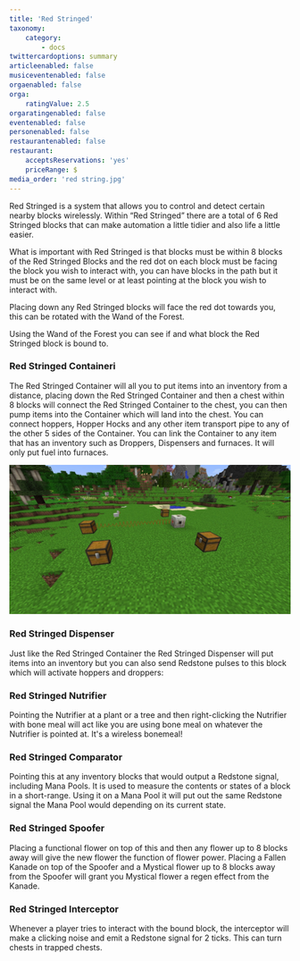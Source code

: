 ```yaml
---
title: 'Red Stringed'
taxonomy:
    category:
        - docs
twittercardoptions: summary
articleenabled: false
musiceventenabled: false
orgaenabled: false
orga:
    ratingValue: 2.5
orgaratingenabled: false
eventenabled: false
personenabled: false
restaurantenabled: false
restaurant:
    acceptsReservations: 'yes'
    priceRange: $
media_order: 'red string.jpg'
---
```


Red Stringed is a system that allows you to control and detect certain nearby blocks wirelessly. Within “Red Stringed” there are a total of 6 Red Stringed blocks that can make automation a little tidier and also life a little easier.

What is important with Red Stringed is that blocks must be within 8 blocks of the Red Stringed Blocks and the red dot on each block must be facing the block you wish to interact with, you can have blocks in the path but it must be on the same level or at least pointing at the block you wish to interact with.

Placing down any Red Stringed blocks will face the red dot towards you, this can be rotated with the Wand of the Forest.

Using the Wand of the Forest you can see if and what block the Red Stringed block is bound to.

### Red Stringed Containeri
The Red Stringed Container will all you to put items into an inventory from a distance, placing down the Red Stringed Container and then a chest within 8 blocks will connect the Red Stringed Container to the chest, you can then pump items into the Container which will land into the chest. You can connect hoppers, Hopper Hocks and any other item transport pipe to any of the other 5 sides of the Container. You can link the Container to any item that has an inventory such as Droppers, Dispensers and furnaces. It will only put fuel into furnaces.

![](red%20string.jpg)

### Red Stringed Dispenser
Just like the Red Stringed Container the Red Stringed Dispenser will put items into an inventory but you can also send Redstone pulses to this block which will activate hoppers and droppers:

### Red Stringed Nutrifier
Pointing the Nutrifier at a plant or a tree and then right-clicking the Nutrifier with bone meal will act like you are using bone meal on whatever the Nutrifier is pointed at. It's a wireless bonemeal!

### Red Stringed Comparator
Pointing this at any inventory blocks that would output a Redstone signal, including Mana Pools. It is used to measure the contents or states of a block in a short-range. Using it on a Mana Pool it will put out the same Redstone signal the Mana Pool would depending on its current state.

### Red Stringed Spoofer
Placing a functional flower on top of this and then any flower up to 8 blocks away will give the new flower the function of flower power. Placing a Fallen Kanade on top of the Spoofer and a Mystical flower up to 8 blocks away from the Spoofer will grant you Mystical flower a regen effect from the Kanade.

### Red Stringed Interceptor
Whenever a player tries to interact with the bound block, the interceptor will make a clicking noise and emit a Redstone signal for 2 ticks. This can turn chests in trapped chests.
